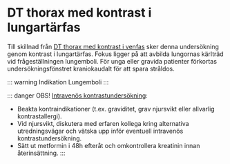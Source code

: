 # DT thorax med kontrast i lungartärfas

Till skillnad från [DT thorax med kontrast i venfas](dt-thorax-kontrast.md) sker denna undersökning genom kontrast i lungartärfas. Fokus ligger på att avbilda lungornas kärlträd vid frågeställningen lungemboli. För unga eller gravida patienter förkortas undersökningsfönstret kraniokaudalt för att spara stråldos.

::: warning Indikation
Lungemboli
:::


::: danger OBS!
<u>Intravenös kontrastundersökning</u>:
- Beakta kontraindikationer (t.ex. graviditet, grav njursvikt eller allvarlig kontrastallergi).
- Vid njursvikt, diskutera med erfaren kollega kring alternativa utredningsvägar och vätska upp inför eventuell intravenös kontrastundersökning.
- Sätt ut metformin i 48h efteråt och omkontrollera kreatinin innan återinsättning.
:::